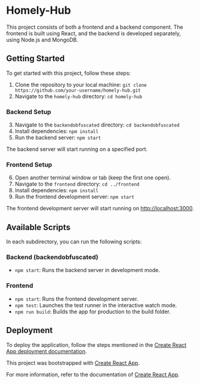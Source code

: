 
# Homely-Hub
 
This project consists of both a frontend and a backend component. The frontend is built using React, and the backend is developed separately, using Node.js and MongoDB.

## Getting Started

To get started with this project, follow these steps:

1. Clone the repository to your local machine:
 `git clone https://github.com/your-username/homely-hub.git`
2. Navigate to the `homely-hub` directory:
   `cd homely-hub`
   
### Backend Setup

3. Navigate to the `backendobfuscated` directory:
   `cd backendobfuscated`
4. Install dependencies:
  `npm install`
5. Run the backend server:
   `npm start`
   
The backend server will start running on a specified port.

### Frontend Setup

6. Open another terminal window or tab (keep the first one open).
7. Navigate to the `frontend` directory:
   `cd ../frontend`
8. Install dependencies:
  `npm install`
9. Run the frontend development server:
  `npm start`

The frontend development server will start running on [http://localhost:3000](http://localhost:3000).

## Available Scripts

In each subdirectory, you can run the following scripts:

### Backend (backendobfuscated)

- `npm start`: Runs the backend server in development mode.

### Frontend

- `npm start`: Runs the frontend development server.
- `npm test`: Launches the test runner in the interactive watch mode.
- `npm run build`: Builds the app for production to the build folder.

## Deployment

To deploy the application, follow the steps mentioned in the [Create React App deployment documentation](https://facebook.github.io/create-react-app/docs/deployment).

This project was bootstrapped with [Create React App](https://github.com/facebook/create-react-app).

For more information, refer to the documentation of [Create React App](https://facebook.github.io/create-react-app/docs/getting-started).



   



   

